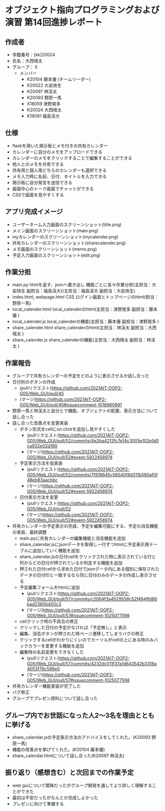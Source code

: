 # オブジェクト指向プログラミングおよび演習 第14回進捗レポート

## 作成者
- 学籍番号：[kk]20024
- 氏名：大西晴太
- グループ： 5
    - メンバー
        - K20104 藤本優 (チームリーダー)
        - K20022 大岩快生
        - K20097 林渓太
        - K20093 野原一馬
        - X18059 津野晃多
        - K20024 大西晴太
        - K19091 福島渓大

## 仕様
- flaskを用いた掲示板とメモ付きの共有カレンダー
- カレンダーに自分のメモをアップロードできる
- カレンダーのメモをクリックすることで編集することができる
- 他人とのメモを共有できる
- 共有用と個人用どちらのカレンダーも選択できる
- メモ入力時に名前、日付、タイトルを入力できる
- 掲示板に自分発言を送信できる
- 画面中心のトーク画面でチャットができる
- CSSで画面を見やすくする

## アプリ完成イメージ
- ユーザーネーム入力画面のスクリーンショット(title.png)
- メイン画面のスクリーンショット(main.png)
- myカレンダーのスクリーンショット(mycalender.png)
- 共有カレンダーのスクリーンショット(sharecalender.png)
- メモ画面のスクリーンショット(memo.png)
- 予定入力画面のスクリーンショット(edit.png)

## 作業分担
- main.py htmlを返す、jsonへ書き出し 機能ごとに各々作業分担(主担当：大岩快生 副担当：福島渓大)(主担当：福島渓大 副担当：大岩快生)
- index.html, webpage.html CSS ログイン画面とトップページのhtml(担当：野原一馬)
- local_calender.html local_calenderのhtml(主担当：津野晃多 副担当：藤本優 )
- local_calender.js local_calenderの機能(主担当：藤本優 副担当：津野晃多 )
- share_calender.html share_calenderのhtml(主担当：林渓太 副担当：大西晴太 )
- share_calender.js share_calenderの機能(主担当：大西晴太 副担当：林渓太 )

## 作業報告
- グループで共有カレンダーの予定をどのように表示させるか話し合った
- 日付別のボタンの作成
    - (pullリクエスト)https://github.com/2021AIT-OOP2-G05/Web_GUI/pull/45
    - (マージ)https://github.com/2021AIT-OOP2-G05/Web_GUI/pull/45#issuecomment-1016960891
- 野原一馬と林渓太と自分とで機能、オブジェクトの配置、表示方法について話し合った
- 話し合った改善点を変更実装
    - ボタン形式をcellにon.clickを追加し見やすくした
        - (pullリクエスト)https://github.com/2021AIT-OOP2-G05/Web_GUI/pull/52/commits/4e2ba4212fc7e14c3005e102e1d0ca932e02d190
        - (マージ)https://github.com/2021AIT-OOP2-G05/Web_GUI/pull/52#event-5922458974
    - 予定表示方法を仮実装
        - (pullリクエスト)https://github.com/2021AIT-OOP2-G05/Web_GUI/pull/52/commits/7f818645c56540f8d311b590af0f48eb83aacbbc
        - (マージ)https://github.com/2021AIT-OOP2-G05/Web_GUI/pull/52#event-5922458974
    - 日付表示方法を変更
        - (pullリクエスト)https://github.com/2021AIT-OOP2-G05/Web_GUI/pull/52
        - (マージ)https://github.com/2021AIT-OOP2-G05/Web_GUI/pull/52#event-5922458974
- 共有カレンダーの予定表示の完成、予定を編集可能にする、予定の消去機能の実装、最終調整
    - main.pyに共有カレンダーの編集機能と消去機能を追加
    - share_calendar.jsにjsonデータを取得し一行ずつhtmlに予定表示用テーブルに追加していく機能を追加
    - share_calendar.jsの日付cellをクリックされた時に表示されている行と列からどの日付が押されているか判定する機能を追加
    - 押された日付cellから求めた日付でjsonデータ内にある個別に保存されたデータの日付IDと一致するなら同じ日付のみのデータの作成し表示させる
    - 予定編集フォームをhtmlに追加
        - (pullリクエスト)https://github.com/2021AIT-OOP2-G05/Web_GUI/pull/57/commits/c2064f3a4529558c52f484ffd86bad2360b400c3
        - (マージ)https://github.com/2021AIT-OOP2-G05/Web_GUI/pull/57#issuecomment-1025077598
    - cellクリック時の不具合の修正
    - クリックした日付の予定がなければ「予定無し」と表示
    - 編集、消去ボタンが押された時ページ遷移してしまうバグの修正
    - クリックするcellがわかりにくいのでカーソルがcellの上にある時のみバックカラーを変更する機能を追加
    - 編集時の名前変更をできなくした
        - (pullリクエスト)https://github.com/2021AIT-OOP2-G05/Web_GUI/pull/57/commits/4232dc011f37a1d643542b3318a4053f79c589e0
        - (マージ)https://github.com/2021AIT-OOP2-G05/Web_GUI/pull/57#issuecomment-1025077598
- 共有カレンダー機能実装が完了した
- バグ修正
- グループでプレゼン資料について話し合った


## グループ内でお世話になった人2〜3名を理由とともに挙げる
- share_calendar.jsの予定表示方法のアドバイスをしてくれた。(K20093 野原一馬)
- 機能の改善点を挙げてくれた。(K20104 藤本優)
- share_calendar.htmlについて話し合った(K20097 林渓太)

## 振り返り（感想含む）と次回までの作業予定
- web guiについて曖昧だったがグループ開発を通してより詳しく理解することができた
- 最初は不安だったがなんとか完成しよかった
- プレゼンに向けて準備する
